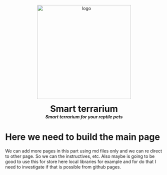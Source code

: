 <p align="center">
  <img width="300" src="https://github.com/dmtzs/SmartTerrariumR/blob/master/resources/Imgs/BoaEsmeraldaAppOriginal.png" alt="logo">
  <h1 align="center" style="margin: 0 auto 0 auto;">Smart terrarium</h1>
  <h5 align="center" style="margin: 0 auto 0 auto;">Smart terrarium for your reptile pets</h5>
</p>

# Here we need to build the main page
We can add more pages in this part using md files only and we can re direct to other page.
So we can the instructives, etc. Also maybe is going to be good to use this for store here local libraries for example and for do that I need to investigate if that is possible from github pages.

